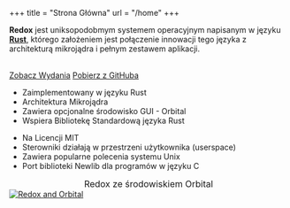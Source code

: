 +++
title = "Strona Główna"
url = "/home"
+++
<div class="row install-row">
  <div class="col-md-8">
    <p class="pitch">
      <b>Redox</b> jest uniksopodobmym systemem operacyjnym napisanym w języku <a style="color: inherit;" href="https://www.rust-lang.org/"><b>Rust</b></a>, którego założeniem jest połączenie innowacji tego języka z architekturą mikrojądra i pełnym zestawem aplikacji.
    </p>
  </div>
  <div class="col-md-4 install-box">
    <br/>
    <a class="btn btn-primary" href="https://github.com/redox-os/redox/releases">Zobacz Wydania</a>
    <a class="btn btn-default" href="https://github.com/redox-os/redox/">Pobierz z GitHuba</a>
  </div>
</div>
<div class="row features">
  <div class="col-md-6">
    <ul class="laundry-list" style="margin-bottom: 0px;">
      <li>Zaimplementowany w języku Rust</li>
      <li>Architektura Mikrojądra</li>
      <li>Zawiera opcjonalne środowisko GUI - Orbital</li>
      <li>Wspiera Bibliotekę Standardową języka Rust</li>
    </ul>
  </div>
  <div class="col-md-6">
    <ul class="laundry-list">
      <li>Na Licencji MIT</li>
      <li>Sterowniki działają w przestrzeni użytkownika (userspace)</li>
      <li>Zawiera popularne polecenia systemu Unix</li>
      <li>Port biblioteki Newlib dla programów w języku C</li>
    </ul>
  </div>
</div>
<div class="row features">
  <div class="col-sm-12">
    <div style="font-size: 16px; text-align: center;">
      Redox ze środowiskiem Orbital
    </div>
    <a href="/img/redox-orbital/large.png">
      <picture>
        <source media="(min-width: 1300px)" srcset="/img/redox-orbital/large.webp" type="image/webp">
        <source media="(min-width: 640px)" srcset="/img/redox-orbital/medium.webp" type="image/webp">
        <source media="(min-width: 320px)" srcset="/img/redox-orbital/medium.webp" type="image/webp">
        <source media="(min-width: 1300px)" srcset="/img/redox-orbital/large.png" type="image/png">
        <source media="(min-width: 640px)" srcset="/img/redox-orbital/medium.png" type="image/png">
        <source media="(min-width: 320px)" srcset="/img/redox-orbital/small.png" type="image/png">
        <img src="/img/redox-orbital/medium.png" class="img-responsive" alt="Redox and Orbital">
      </picture>
    </a>
  </div>
</div>
